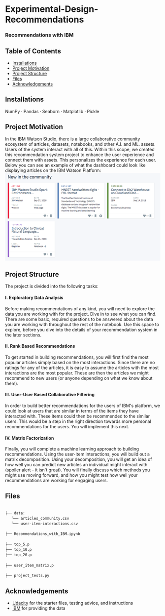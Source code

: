 # Experimental-Design-Recommendations
### **Recommendations with IBM**

## Table of Contents
 * [Installations](#installations)
 * [Project Motivation](#project-motivation)
 * [Project Structure](#project-structure)
 * [Files](#files)
 * [Acknowledgements](#acknowledgements)
 
 
## **Installations**

NumPy · Pandas · Seaborn · Matplotlib · Pickle

## **Project Motivation**
In the IBM Watson Studio, there is a large collaborative community ecosystem of articles, datasets, notebooks, and other A.I. and ML. assets. Users of the system interact with all of this. Within this scope, we created this recommendation system project to enhance the user experience and connect them with assets. This personalizes the experience for each user. Below you can see an example of what the dashboard could look like displaying articles on the IBM Watson Platform:
![](https://github.com/Fernandes2692/Experimental-Design-Recommendations/blob/main/IBM-articles.png)


## **Project Structure** 
 
The project is divided into the following tasks:

#### **I. Exploratory Data Analysis**

Before making recommendations of any kind, you will need to explore the data you are working with for the project. Dive in to see what you can find. There are some basic, required questions to be answered about the data you are working with throughout the rest of the notebook. Use this space to explore, before you dive into the details of your recommendation system in the later sections.

#### **II. Rank Based Recommendations**

To get started in building recommendations, you will first find the most popular articles simply based on the most interactions. Since there are no ratings for any of the articles, it is easy to assume the articles with the most interactions are the most popular. These are then the articles we might recommend to new users (or anyone depending on what we know about them).

#### **III. User-User Based Collaborative Filtering**

In order to build better recommendations for the users of IBM's platform, we could look at users that are similar in terms of the items they have interacted with. These items could then be recommended to the similar users. This would be a step in the right direction towards more personal recommendations for the users. You will implement this next.

#### **IV. Matrix Factorization**

Finally, you will complete a machine learning approach to building recommendations. Using the user-item interactions, you will build out a matrix decomposition. Using your decomposition, you will get an idea of how well you can predict new articles an individual might interact with (spoiler alert - it isn't great). You will finally discuss which methods you might use moving forward, and how you might test how well your recommendations are working for engaging users.

## **Files**

```bash

├── data:
   └── articles_community.csv 
   └── user-item-interactions.csv
  
├── Recommendations_with_IBM.ipynb

├── top_5.p
├── top_10.p
├── top_20.p
     
├── user_item_matrix.p
        
├── project_tests.py

```

## **Acknowledgements** 

* [Udacity](https://www.udacity.com/) for the starter files, testing advice, and instructions
* [IBM](https://eu-gb.dataplatform.cloud.ibm.com/login?preselect_region=true) for providing the data 
